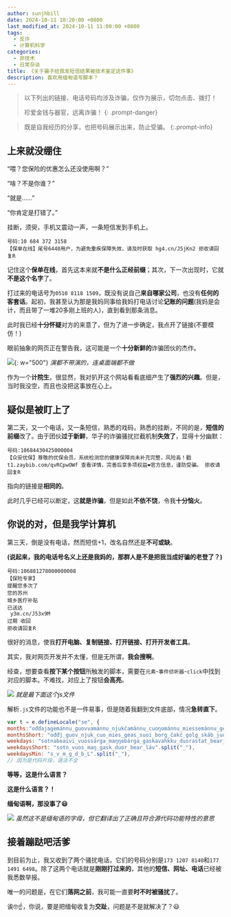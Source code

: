```yaml
---
author: sunjhbill
date: 2024-10-11 10:20:00 +0800
last_modified_at: 2024-10-11 11:00:00 +0800
tags:
  - 反诈
  - 计算机科学
categories:
  - 非技术
  - 日常杂谈
title: 《关于骗子给我发短信结果被技术鉴定这件事》
description: 喜欢用缅甸语写脚本？
---
```


> 以下列出的链接、电话号码均涉及诈骗，仅作为展示，切勿点击、拨打！
> 
> 珍爱金钱与器官，远离诈骗！
{: .prompt-danger}

> 既是自我经历的分享，也把号码展示出来，防止受骗。
{:.prompt-info}

## 上来就没绷住

“喂？您保险的优惠怎么还没使用啊？”

“啥？不是你谁？”

“就是……”

“你肯定是打错了。”

挂断，须臾，手机又震动一声，一条短信发到手机上。

```
号码:10 684 372 3158
【保单在线】尾号6440用户，为避免重疾保障失效，请及时获取 hg4.cn/J5jKn2 拒收请回复R
```

记住这个**保单在线**，首先这本来就**不是什么正经前缀**；其次，下一次出现时，它就**不是这个名字**了。

打过来的电话号为`0510 8118 1509`，既没有说自己**来自哪家公司**，也没有**任何的客套话**。起初，我甚至认为那是我妈同事给我妈打电话讨论**记账的问题**(我妈是会计，而且带了一堆20多刚上班的人)，直到看到那条消息。

此时我已经**十分怀疑**对方的来意了，但为了进一步确定，我点开了链接(不要模仿！)

眼前抽象的网页正在警告我，这可能是一个**十分新鲜的**诈骗团伙的杰作。

![](https://pic.imgdb.cn/item/670894a2d29ded1a8c5d4b27.png){: w="500"}
_演都不带演的，连桌面端都不做_

作为一个**计院生**，很显然，我对扒开这个网站看看底细产生了**强烈的兴趣**。但是，当时我没空，而且也没把这事放在心上。

## 疑似是被盯上了

第二天，又一个电话，又一条短信，熟悉的戏码，熟悉的挂断，不同的是，**短信的前缀**改了。由于团伙**过于新鲜**，华子的诈骗骚扰拦截机制**失效了**，显得十分幽默：

```
号码:10684430425000004
【众安优保】尊敬的优保会员，系统检测您的健康保障尚未补充完整，风险高！戳 t1.zaybib.com/qvRCpwOWf 查看详情，完善后享多项权益❤官方信息，谨防受骗。 拒收请回复R
```

指向的链接是**相同的**。

此时几乎已经可以断定，这**就是诈骗**，但是如此**不依不饶**，令我**十分恼火**。

## 你说的对，但是我学计算机

第三天，倒是没有电话，然而短信+1，改名自然还是**不可或缺**。

**(说起来，我的电话号名义上还是我妈的，那群人是不是把我当成好骗的老登了？)**

```
号码:106881278000000008
【保险专家】
提醒您多次了
您的苏州
城乡医疗补贴
已送达
 y3m.cn/J53x9M 
过期 收回
拒收请回复R
```

很好的消息，使我**打开电脑、复制链接、打开链接、打开开发者工具**。

其实，我对网页开发并不太懂，但是无所谓，**我会搜啊**。

经查，想要查看**按下某个按钮**所触发的脚本，需要在`元素`-`事件侦听器`-`click`中找到对应的脚本。不难找，对应上了按钮**会高亮**。

![](https://pic.imgdb.cn/item/67089a8fd29ded1a8c62d1c1.png)
_就是最下面这个js文件_

解析`.js`文件的功能也不是一件易事，但是随着我翻到文件底部，情况**急转直下**。

```js
var t = e.defineLocale("se", {
months:"ođđajagemánnu_guovvamánnu_njukčamánnu_cuoŋománnu_miessemánnu_geassemánnu_suoidnemánnu_borgemánnu_čakčamánnu_golggotmánnu_skábmamánnu_juovlamánnu".split("_"),
monthsShort: "ođđj_guov_njuk_cuo_mies_geas_suoi_borg_čakč_golg_skáb_juov".split("_"),
weekdays: "sotnabeaivi_vuossárga_maŋŋebárga_gaskavahkku_duorastat_bearjadat_lávvardat".split("_"),
weekdaysShort: "sotn_vuos_maŋ_gask_duor_bear_láv".split("_"),
weekdaysMin: "s_v_m_g_d_b_L".split("_"),
// 因为是代码片段，语法不全
```

**等等，这是什么语言？**

**这是什么语言？！**

**缅甸语啊，那没事了😃**

![](https://pic.imgdb.cn/item/67089ca8d29ded1a8c644769.png)
_虽然这不是缅甸语的字母，但它翻译出了正确且符合源代码功能特性的意思_

## 接着蹦跶吧活爹

到目前为止，我又收到了两个骚扰电话，它们的号码分别是`173 1207 8140`和`177 1491 6498`。除了这两个电话就是**刚刚打过来的**，其他的**短信、网址、电话**已经被我悉数举报。

唯一的问题是，在它们**落网之前**，我可能一直要**时不时被骚扰**了。

诶🤓☝️，你说，要是把缅甸收复为**交趾**，问题是不是就解决了？😃
